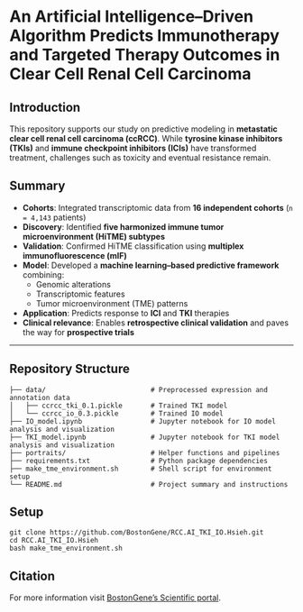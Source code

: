 #  An Artificial Intelligence–Driven Algorithm Predicts Immunotherapy and Targeted Therapy Outcomes in Clear Cell Renal Cell Carcinoma

##  Introduction

This repository supports our study on predictive modeling in **metastatic clear cell renal cell carcinoma (ccRCC)**. While **tyrosine kinase inhibitors (TKIs)** and **immune checkpoint inhibitors (ICIs)** have transformed treatment, challenges such as toxicity and eventual resistance remain.

##  Summary

- **Cohorts**: Integrated transcriptomic data from **16 independent cohorts** (`n = 4,143` patients)
- **Discovery**: Identified **five harmonized immune tumor microenvironment (HiTME) subtypes**
- **Validation**: Confirmed HiTME classification using **multiplex immunofluorescence (mIF)**
- **Model**: Developed a **machine learning–based predictive framework** combining:
  - Genomic alterations  
  - Transcriptomic features  
  - Tumor microenvironment (TME) patterns  
- **Application**: Predicts response to **ICI** and **TKI** therapies  
- **Clinical relevance**: Enables **retrospective clinical validation** and paves the way for **prospective trials**

---

##  Repository Structure

```text
├── data/                          # Preprocessed expression and annotation data
│   ├── ccrcc_tki_0.1.pickle       # Trained TKI model
│   └── ccrcc_io_0.3.pickle        # Trained IO model
├── IO_model.ipynb                 # Jupyter notebook for IO model analysis and visualization
├── TKI_model.ipynb                # Jupyter notebook for TKI model analysis and visualization
├── portraits/                     # Helper functions and pipelines
├── requirements.txt               # Python package dependencies
├── make_tme_environment.sh        # Shell script for environment setup
└── README.md                      # Project summary and instructions

```

## Setup

```
git clone https://github.com/BostonGene/RCC.AI_TKI_IO.Hsieh.git
cd RCC.AI_TKI_IO.Hsieh
bash make_tme_environment.sh
```

## Citation
For more information visit [BostonGene’s Scientific portal](https://science.bostongene.com/).
